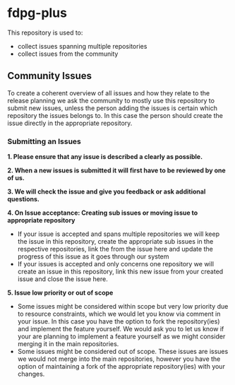 # fdpg-plus

This repository is used to:
- collect issues spanning multiple repositories
- collect issues from the community


## Community Issues

To create a coherent overview of all issues and how they relate to the release planning we ask the community to mostly use this repository to submit new issues,
unless the person adding the issues is certain which repository the issues belongs to. In this case the person should create the issue directly in the appropriate repository.

### Submitting an Issues

**1. Please ensure that any issue is described a clearly as possible.**

**2. When a new issues is submitted it will first have to be reviewed by one of us.**

**3. We will check the issue and give you feedback or ask additional questions.**

**4.  On Issue acceptance: Creating sub issues or moving issue to appropriate repository**
 - If your issue is accepted and spans multiple repositories we will keep the issue in this repository, create the appropriate sub issues in the respective repositories, link the from the issue here and update the progress of this issue as it goes through our system
 - If your issues is accepted and only concerns one repository we will create an issue in this repository, link this new issue from your created issue and close the issue here.

**5. Issue low priority or out of scope**
- Some issues might be considered within scope but very low priority due to resource constraints, which we would let you know via comment in your issue. In this case you have the option to fork the repository(ies) and implement the feature yourself. We would ask you to let us know if your are planning to implement a feature yourself as we might consider merging it in the main repositories.
- Some issues might be considered out of scope. These issues are issues we would not merge into the main repositories, however you have the option of maintaining a fork of the appropriate repository(ies) with your changes.
